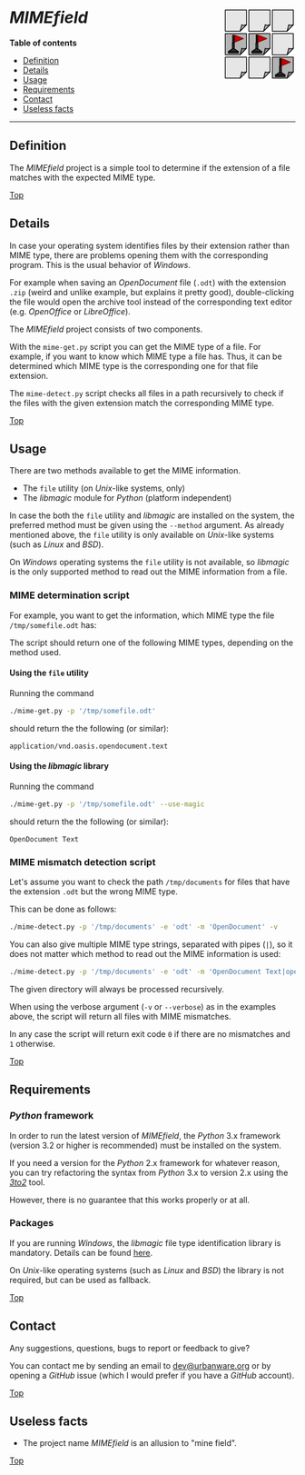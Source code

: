 # *MIMEfield* <img src="https://raw.githubusercontent.com/urbanware-org/mimefield/main/mimefield.png" alt="MIMEfield logo" height="128px" width="128px" align="right"/>

**Table of contents**
*   [Definition](#definition)
*   [Details](#details)
*   [Usage](#usage)
*   [Requirements](#requirements)
*   [Contact](#contact)
*   [Useless facts](#useless-facts)

----

## Definition

The *MIMEfield* project is a simple tool to determine if the extension of a file matches with the expected MIME type.

[Top](#mimefield-)

## Details

In case your operating system identifies files by their extension rather than MIME type, there are problems opening them with the corresponding program. This is the usual behavior of *Windows*.

For example when saving an *OpenDocument* file (`.odt`) with the extension `.zip` (weird and unlike example, but explains it pretty good), double-clicking the file would open the archive tool instead of the corresponding text editor (e.g. *OpenOffice* or *LibreOffice*).

The *MIMEfield* project consists of two components.

With the `mime-get.py` script you can get the MIME type of a file. For example, if you want to know which MIME type a file has. Thus,
it can be determined which MIME type is the corresponding one for that file extension.

The `mime-detect.py` script checks all files in a path recursively to check if the files with the given extension match the corresponding MIME type.

[Top](#mimefield-)

## Usage

There are two methods available to get the MIME information.

*   The `file` utility (on *Unix*-like systems, only)
*   The *libmagic* module for *Python* (platform independent)

In case the both the `file` utility and *libmagic* are installed on the system, the preferred method must be given using the `--method` argument. As already mentioned above, the `file` utility is only available on *Unix*-like systems (such as *Linux* and *BSD*).

On *Windows* operating systems the `file` utility is not available, so *libmagic* is the only supported method to read out the MIME information from a file.

### MIME determination script

For example, you want to get the information, which MIME type the file `/tmp/somefile.odt` has:

The script should return one of the following MIME types, depending on the method used.


#### Using the `file` utility

Running the command

```bash
./mime-get.py -p '/tmp/somefile.odt'
```

should return the the following (or similar):

```
application/vnd.oasis.opendocument.text
```

#### Using the *libmagic* library

Running the command

```bash
./mime-get.py -p '/tmp/somefile.odt' --use-magic
```

should return the the following (or similar):

```
OpenDocument Text
```

### MIME mismatch detection script

Let's assume you want to check the path `/tmp/documents` for files that have the extension `.odt` but the wrong MIME type.

This can be done as follows:

```bash
./mime-detect.py -p '/tmp/documents' -e 'odt' -m 'OpenDocument' -v
```

You can also give multiple MIME type strings, separated with pipes (`|`), so it does not matter which method to read out the MIME information is used:

```bash
./mime-detect.py -p '/tmp/documents' -e 'odt' -m 'OpenDocument Text|opendocument.text' -v
```

The given directory will always be processed recursively.

When using the verbose argument (`-v` or `--verbose`) as in the examples above, the script will return all files with MIME mismatches.

In any case the script will return exit code `0` if there are no mismatches and `1` otherwise.

[Top](#mimefield-)

## Requirements

### *Python* framework

In order to run the latest version of *MIMEfield*, the *Python* 3.x framework (version 3.2 or higher is recommended) must be installed on the system.

If you need a version for the *Python* 2.x framework for whatever reason, you can try refactoring the syntax from *Python* 3.x to version 2.x using the *[3to2](https://pypi.python.org/pypi/3to2)* tool.

However, there is no guarantee that this works properly or at all.

### Packages

If you are running *Windows*, the *libmagic* file type identification library is mandatory. Details can be found [here](https://pypi.org/project/python-magic).

On *Unix*-like operating systems (such as *Linux* and *BSD*) the library is not required, but can be used as fallback.

[Top](#mimefield-)

## Contact

Any suggestions, questions, bugs to report or feedback to give?

You can contact me by sending an email to [dev@urbanware.org](mailto:dev@urbanware.org) or by opening a *GitHub* issue (which I would prefer if you have a *GitHub* account).

[Top](#mimefield-)

## Useless facts

*   The project name *MIMEfield* is an allusion to "mine field".

[Top](#mimefield-)
